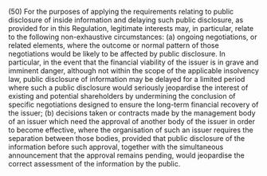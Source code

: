 (50) For the purposes of applying the requirements relating to public disclosure of inside information and delaying such public disclosure, as provided for in this Regulation, legitimate interests may, in particular, relate to the following non-exhaustive circumstances: (a) ongoing negotiations, or related elements, where the outcome or normal pattern of those negotiations would be likely to be affected by public disclosure. In particular, in the event that the financial viability of the issuer is in grave and imminent danger, although not within the scope of the applicable insolvency law, public disclosure of information may be delayed for a limited period where such a public disclosure would seriously jeopardise the interest of existing and potential shareholders by undermining the conclusion of specific negotiations designed to ensure the long-term financial recovery of the issuer; (b) decisions taken or contracts made by the management body of an issuer which need the approval of another body of the issuer in order to become effective, where the organisation of such an issuer requires the separation between those bodies, provided that public disclosure of the information before such approval, together with the simultaneous announcement that the approval remains pending, would jeopardise the correct assessment of the information by the public.